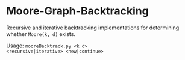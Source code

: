 # Moore-Graph-Backtracking

Recursive and iterative backtracking implementations for determining whether <code>Moore(k, d)</code> exists.

Usage: <code>mooreBacktrack.py \<k d\> \<recursive\|iterative\> \<new\|continue\></code>
